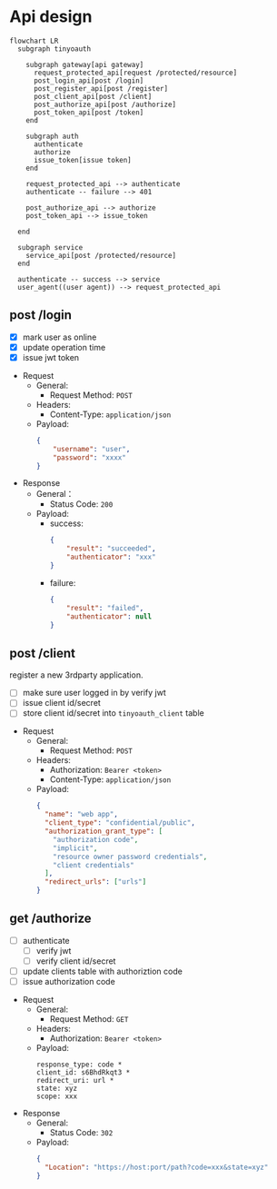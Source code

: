 # Api design

```{mermaid}
flowchart LR
  subgraph tinyoauth

    subgraph gateway[api gateway]
      request_protected_api[request /protected/resource]
      post_login_api[post /login]
      post_register_api[post /register]
      post_client_api[post /client]
      post_authorize_api[post /authorize]
      post_token_api[post /token]
    end

    subgraph auth
      authenticate
      authorize
      issue_token[issue token]
    end

    request_protected_api --> authenticate
    authenticate -- failure --> 401

    post_authorize_api --> authorize
    post_token_api --> issue_token

  end

  subgraph service
    service_api[post /protected/resource]
  end

  authenticate -- success --> service
  user_agent((user agent)) --> request_protected_api
```

## post /login

- [x] mark user as online
- [x] update operation time
- [x] issue jwt token

* Request
  * General:
    * Request Method: `POST`
  * Headers:
    * Content-Type: `application/json`
  * Payload:
    ```json
    {
        "username": "user",
        "password": "xxxx"
    }
    ```
* Response
  * General：
    * Status Code: `200`
  * Payload:
    * success:
        ```json
        {
            "result": "succeeded",
            "authenticator": "xxx"
        }
        ```
    * failure:
        ```json
        {
            "result": "failed",
            "authenticator": null
        }
        ```


## post /client

register a new 3rdparty application.

- [ ] make sure user logged in by verify jwt
- [ ] issue client id/secret
- [ ] store client id/secret into `tinyoauth_client` table

* Request
  * General:
    * Request Method: `POST`
  * Headers:
    * Authorization: `Bearer <token>`
    * Content-Type: `application/json`
  * Payload:
    ```json
    {
      "name": "web app",
      "client_type": "confidential/public",
      "authorization_grant_type": [
        "authorization code",
        "implicit",
        "resource owner password credentials",
        "client credentials"
      ],
      "redirect_urls": ["urls"]
    }
    ```


## get /authorize

- [ ] authenticate
  - [ ] verify jwt
  - [ ] verify client id/secret
- [ ] update clients table with authoriztion code
- [ ] issue authorization code

* Request
  * General:
    * Request Method: `GET`
  * Headers:
    * Authorization: `Bearer <token>`
  * Payload:
    ```
    response_type: code *
    client_id: s6BhdRkqt3 *
    redirect_uri: url *
    state: xyz
    scope: xxx
    ```
* Response
  * General:
    * Status Code: `302`
  * Payload:
    ```json
    {
      "Location": "https://host:port/path?code=xxx&state=xyz"
    }
    ```
